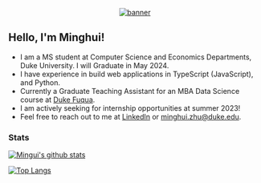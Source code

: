 <p align="center">
  <a href="https://navendu.me"><img src="https://pbs.twimg.com/profile_banners/1416121751843475456/1651700284/1500x500"(https://pbs.twimg.com/profile_banners/1416121751843475456/1651700284/1500x500) alt="banner" href=""></a>
  </br>
</p>


## Hello, I'm Minghui! 

* I am a MS student at Computer Science and Economics Departments, Duke University. I will Graduate in May 2024.
* I have experience in build web applications in TypeScript (JavaScript), and Python.
* Currently a Graduate Teaching Assistant for an MBA Data Science course at [Duke Fuqua](https://www.fuqua.duke.edu/).
* I am actively seeking for internship opportunities at summer 2023!
* Feel free to reach out to me at [LinkedIn](https://www.linkedin.com/in/zhuminghui17/) or minghui.zhu@duke.edu.

<!-- ![image](https://pbs.twimg.com/profile_banners/1416121751843475456/1651700284/1500x500) -->


### Stats

[![Mingui's github stats](https://github-readme-stats.vercel.app/api?username=zhuminghui17&show_icon=true&theme=dark)](https://github.com/zhuminghui17)

[![Top Langs](https://github-readme-stats.vercel.app/api/top-langs/?username=zhuminghui17&layout=compact&theme=light)](https://github.com/anuraghazra/github-readme-stats)
